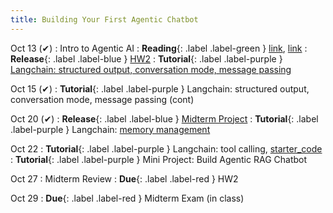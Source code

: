 ```yaml
---
title: Building Your First Agentic Chatbot
---
```


Oct 13 (✔)
: Intro to Agentic AI
: **Reading**{: .label .label-green } [link](https://arxiv.org/pdf/2308.11432), [link](https://newsletter.maartengrootendorst.com/p/a-visual-guide-to-llm-agents)
: **Release**{: .label .label-blue } [HW2](https://iu.instructure.com/courses/2329710/assignments/18184233)
: **Tutorial**{: .label .label-purple } [Langchain: structured output, conversation mode, message passing](https://drive.google.com/file/d/1efTc8Tl1eNSEjpJ_v_nTVtZvD6o72HKg/view?usp=sharing)

Oct 15 (✔)
: **Tutorial**{: .label .label-purple } Langchain: structured output, conversation mode, message passing (cont)

Oct 20 (✔)
: **Release**{: .label .label-blue } [Midterm Project](https://iu.instructure.com/courses/2329710/assignments/18197074)
: **Tutorial**{: .label .label-purple } Langchain: [memory management](https://drive.google.com/file/d/1NeqqhbykDRMqs7bdbR6zNekkPKQ87W9d/view?usp=sharing)

Oct 22
: **Tutorial**{: .label .label-purple } Langchain: tool calling, [starter_code](https://drive.google.com/file/d/1obg23vIuRgiAM0DSzsEQYlEx4fsPAop-/view?usp=sharing)
: **Tutorial**{: .label .label-purple } Mini Project: Build Agentic RAG Chatbot

Oct 27
: Midterm Review
: **Due**{: .label .label-red } HW2

Oct 29
: **Due**{: .label .label-red } Midterm Exam (in class)
